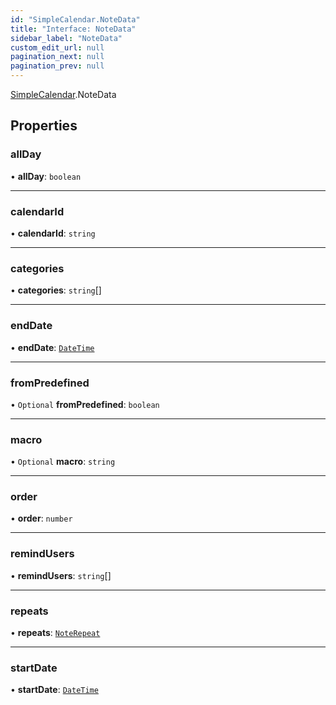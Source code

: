 ```yaml
---
id: "SimpleCalendar.NoteData"
title: "Interface: NoteData"
sidebar_label: "NoteData"
custom_edit_url: null
pagination_next: null
pagination_prev: null
---
```


[SimpleCalendar](../namespaces/SimpleCalendar.md).NoteData

## Properties

### allDay

• **allDay**: `boolean`

___

### calendarId

• **calendarId**: `string`

___

### categories

• **categories**: `string`[]

___

### endDate

• **endDate**: [`DateTime`](../namespaces/SimpleCalendar.md#datetime)

___

### fromPredefined

• `Optional` **fromPredefined**: `boolean`

___

### macro

• `Optional` **macro**: `string`

___

### order

• **order**: `number`

___

### remindUsers

• **remindUsers**: `string`[]

___

### repeats

• **repeats**: [`NoteRepeat`](../enums/SimpleCalendar.api.NoteRepeat.md)

___

### startDate

• **startDate**: [`DateTime`](../namespaces/SimpleCalendar.md#datetime)
